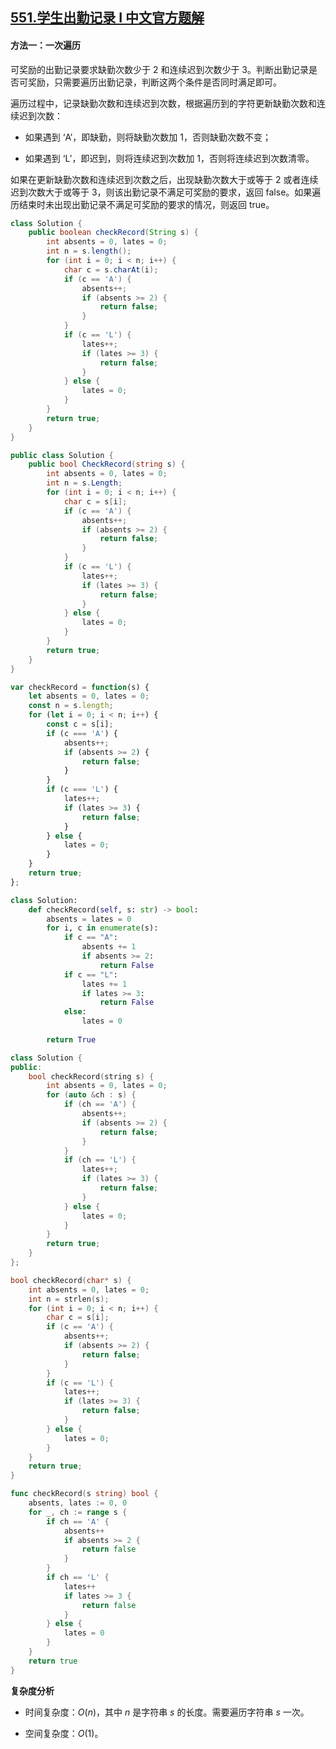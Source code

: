 ## [551.学生出勤记录 I 中文官方题解](https://leetcode.cn/problems/student-attendance-record-i/solutions/100000/xue-sheng-chu-qin-ji-lu-i-by-leetcode-so-fcol)
#### 方法一：一次遍历

可奖励的出勤记录要求缺勤次数少于 $2$ 和连续迟到次数少于 $3$。判断出勤记录是否可奖励，只需要遍历出勤记录，判断这两个条件是否同时满足即可。

遍历过程中，记录缺勤次数和连续迟到次数，根据遍历到的字符更新缺勤次数和连续迟到次数：

- 如果遇到 $\text{`A'}$，即缺勤，则将缺勤次数加 $1$，否则缺勤次数不变；

- 如果遇到 $\text{`L'}$，即迟到，则将连续迟到次数加 $1$，否则将连续迟到次数清零。

如果在更新缺勤次数和连续迟到次数之后，出现缺勤次数大于或等于 $2$ 或者连续迟到次数大于或等于 $3$，则该出勤记录不满足可奖励的要求，返回 $\text{false}$。如果遍历结束时未出现出勤记录不满足可奖励的要求的情况，则返回 $\text{true}$。

```Java [sol1-Java]
class Solution {
    public boolean checkRecord(String s) {
        int absents = 0, lates = 0;
        int n = s.length();
        for (int i = 0; i < n; i++) {
            char c = s.charAt(i);
            if (c == 'A') {
                absents++;
                if (absents >= 2) {
                    return false;
                }
            }
            if (c == 'L') {
                lates++;
                if (lates >= 3) {
                    return false;
                }
            } else {
                lates = 0;
            }
        }
        return true;
    }
}
```

```C# [sol1-C#]
public class Solution {
    public bool CheckRecord(string s) {
        int absents = 0, lates = 0;
        int n = s.Length;
        for (int i = 0; i < n; i++) {
            char c = s[i];
            if (c == 'A') {
                absents++;
                if (absents >= 2) {
                    return false;
                }
            }
            if (c == 'L') {
                lates++;
                if (lates >= 3) {
                    return false;
                }
            } else {
                lates = 0;
            }
        }
        return true;
    }
}
```

```JavaScript [sol1-JavaScript]
var checkRecord = function(s) {
    let absents = 0, lates = 0;
    const n = s.length;
    for (let i = 0; i < n; i++) {
        const c = s[i];
        if (c === 'A') {
            absents++;
            if (absents >= 2) {
                return false;
            }
        }
        if (c === 'L') {
            lates++;
            if (lates >= 3) {
                return false;
            }
        } else {
            lates = 0;
        }
    }
    return true;
};
```

```Python [sol1-Python3]
class Solution:
    def checkRecord(self, s: str) -> bool:
        absents = lates = 0
        for i, c in enumerate(s):
            if c == "A":
                absents += 1
                if absents >= 2:
                    return False
            if c == "L":
                lates += 1
                if lates >= 3:
                    return False
            else:
                lates = 0
        
        return True
```

```C++ [sol1-C++]
class Solution {
public:
    bool checkRecord(string s) {
        int absents = 0, lates = 0;
        for (auto &ch : s) {
            if (ch == 'A') {
                absents++;
                if (absents >= 2) {
                    return false;
                }
            }
            if (ch == 'L') {
                lates++;
                if (lates >= 3) {
                    return false;
                }
            } else {
                lates = 0;
            }
        }
        return true;
    }
};
```

```C [sol1-C]
bool checkRecord(char* s) {
    int absents = 0, lates = 0;
    int n = strlen(s);
    for (int i = 0; i < n; i++) {
        char c = s[i];
        if (c == 'A') {
            absents++;
            if (absents >= 2) {
                return false;
            }
        }
        if (c == 'L') {
            lates++;
            if (lates >= 3) {
                return false;
            }
        } else {
            lates = 0;
        }
    }
    return true;
}
```

```go [sol1-Golang]
func checkRecord(s string) bool {
    absents, lates := 0, 0
    for _, ch := range s {
        if ch == 'A' {
            absents++
            if absents >= 2 {
                return false
            }
        }
        if ch == 'L' {
            lates++
            if lates >= 3 {
                return false
            }
        } else {
            lates = 0
        }
    }
    return true
}
```

**复杂度分析**

- 时间复杂度：$O(n)$，其中 $n$ 是字符串 $s$ 的长度。需要遍历字符串 $s$ 一次。

- 空间复杂度：$O(1)$。